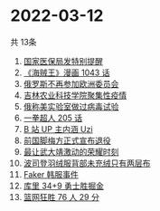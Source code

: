 # 2022-03-12
  共 13条

  <!-- BEGIN -->
  <!-- 最后更新时间:Sat Mar 12 2022 06:14:22 GMT+0000 (Coordinated Universal Time) -->
  1. [国家医保局发特别提醒](https://www.zhihu.com/search?q=医保停用诈骗短信)
1. [《海贼王》漫画 1043 话](https://www.zhihu.com/search?q=海贼王)
1. [俄罗斯不再参加欧洲委员会](https://www.zhihu.com/search?q=欧洲委员会)
1. [吉林农业科技学院聚集性疫情](https://www.zhihu.com/search?q=吉林农业科技学院疫情)
1. [俄称美实验室做过病毒试验](https://www.zhihu.com/search?q=蝙蝠新冠病毒样本试验)
1. [一拳超人 205 话](https://www.zhihu.com/search?q=一拳超人)
1. [B 站 UP 主内涵 Uzi](https://www.zhihu.com/search?q=uzi)
1. [前国脚梅方正式宣布退役](https://www.zhihu.com/search?q=梅方退役)
1. [最让武大靖激动的荣耀时刻](https://www.zhihu.com/search?q=武大靖)
1. [波司登羽绒服背部未充绒只有两层布](https://www.zhihu.com/search?q=波司登羽绒服)
1. [Faker 韩服事件 ](https://www.zhihu.com/search?q=faker)
1. [库里 34+9 勇士胜掘金](https://www.zhihu.com/search?q=勇士)
1. [篮网狂胜 76 人 29 分](https://www.zhihu.com/search?q=篮网)
  <!-- END -->
  